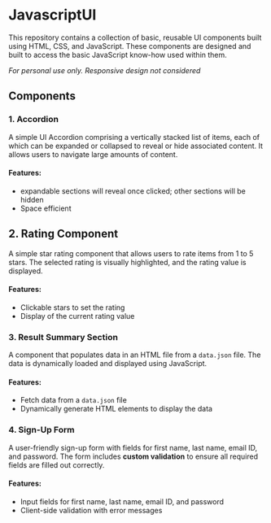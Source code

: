 # JavascriptUI
This repository contains a collection of basic, reusable UI components built using HTML, CSS, and JavaScript. These components are designed and built to access the basic JavaScript know-how used within them.

_For personal use only. Responsive design not considered_
## Components

### 1. Accordion
A simple UI Accordion comprising a vertically stacked list of items, each of which can be expanded or collapsed to reveal or hide associated content. It allows users to navigate large amounts of content.
#### Features:
- expandable sections will reveal once clicked; other sections will be hidden
- Space efficient

## 2. Rating Component
A simple star rating component that allows users to rate items from 1 to 5 stars. The selected rating is visually highlighted, and the rating value is displayed.
#### Features:
- Clickable stars to set the rating
- Display of the current rating value

### 3. Result Summary Section
A component that populates data in an HTML file from a `data.json` file. The data is dynamically loaded and displayed using JavaScript.
#### Features:
- Fetch data from a `data.json` file
- Dynamically generate HTML elements to display the data

### 4. Sign-Up Form
A user-friendly sign-up form with fields for first name, last name, email ID, and password. The form includes **custom validation** to ensure all required fields are filled out correctly.
#### Features:
- Input fields for first name, last name, email ID, and password
- Client-side validation with error messages
